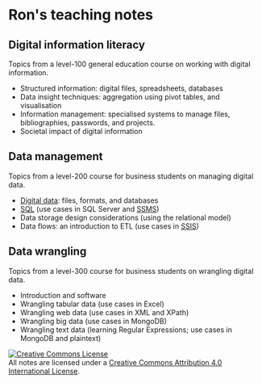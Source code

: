 # Ron's teaching notes

## Digital information literacy
Topics from a level-100 general education course on working with digital information.

- Structured information: digital files, spreadsheets, databases
- Data insight techniques: aggregation using pivot tables, and visualisation
- Information management: specialised systems to manage files, bibliographies, passwords, and projects.
- Societal impact of digital information

## Data management
Topics from a level-200 course for business students on managing digital data.

- [Digital data](201-01-Digital-data.md): files, formats, and databases
- [SQL](201-02-Sql.md) (use cases in SQL Server and [SSMS](https://docs.microsoft.com/en-us/sql/ssms/sql-server-management-studio-ssms))
- Data storage design considerations (using the relational model)
- Data flows: an introduction to ETL (use cases in [SSIS](https://docs.microsoft.com/en-us/sql/integration-services/sql-server-integration-services))

## Data wrangling
Topics from a level-300 course for business students on wrangling digital data.

- Introduction and software
- Wrangling tabular data (use cases in Excel)
- Wrangling web data (use cases in XML and XPath)
- Wrangling big data (use cases in MongoDB)
- Wrangling text data (learning Regular Expressions; use cases in MongoDB and plaintext)

<a rel="license" href="http://creativecommons.org/licenses/by/4.0/"><img alt="Creative Commons License" style="border-width:0" src="https://i.creativecommons.org/l/by/4.0/88x31.png" /></a><br />All notes are licensed under a <a rel="license" href="http://creativecommons.org/licenses/by/4.0/">Creative Commons Attribution 4.0 International License</a>.